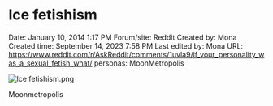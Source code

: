# Ice fetishism

Date: January 10, 2014 1:17 PM
Forum/site: Reddit
Created by: Mona
Created time: September 14, 2023 7:58 PM
Last edited by: Mona
URL: https://www.reddit.com/r/AskReddit/comments/1uvla9/if_your_personality_was_a_sexual_fetish_what/
personas: MoonMetropolis

![Ice fetishism.png](Ice%20fetishism%20ceaf2a7e4a3c4fca8b556684b20ce5b0/Ice_fetishism.png)

Moonmetropolis